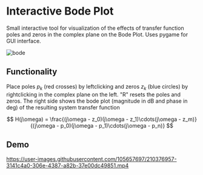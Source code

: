 # Interactive Bode Plot
Small interactive tool for visualization of the effects of transfer function poles and zeros in the complex plane on the Bode Plot. Uses pygame for GUI interface.


![bode](https://user-images.githubusercontent.com/105657697/210376900-c4fba7df-72c5-47a4-bd38-634ba15579ce.PNG)

## Functionality
Place poles $p_k$ (red crosses) by leftclicking and zeros $z_k$ (blue circles) by rightclicking in the complex plane on the left. "R" resets the poles and zeros. The right side shows the bode plot (magnitude in dB and phase in deg) of the resulting system transfer function


$$ H(j\omega) = \frac{(j\omega - z_0)(j\omega - z_1)\cdots(j\omega - z_m)}{(j\omega - p_0)(j\omega - p_1)\cdots(j\omega - p_n)} $$



## Demo

https://user-images.githubusercontent.com/105657697/210376957-3141c4a0-306e-4387-a82b-37e00dc49851.mp4


